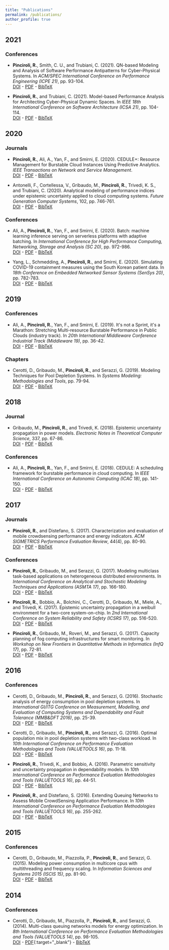 ```yaml
---
title: "Publications"
permalink: /publications/
author_profile: true
---
```


<!--{% if author.googlescholar %}-->
<!--  You can also find my articles on <u><a href="{{author.googlescholar}}">my Google Scholar profile</a>.</u>-->
<!--{% endif %}-->

<!--{% include base_path %}-->

<!--{% for post in site.publications reversed %}-->
<!--  {% include archive-single.html %}-->
<!--{% endfor %}-->

<!--Citation style: APA-->
<!--<br/>[DOI]() - [PDF]() - [BibTeX]()-->

## 2021

### Conferences
* __Pinciroli, R.__, Smith, C. U., and Trubiani, C. (2021). QN-based Modeling and Analysis of Software Performance Antipatterns for Cyber-Physical Systems. In _ACM/SPEC International Conference on Performance Engineering (ICPE 21)_, pp. 93-104.<br/>[DOI](https://dx.doi.org/10.1145/3427921.3450251) - [PDF](/404.md) - [BibTeX](/404.md)

* __Pinciroli, R.__, and Trubiani, C. (2021). Model-based Performance Analysis for Architecting Cyber-Physical Dynamic Spaces. In _IEEE 18th International Conference on Software Architecture (ICSA 21)_, pp. 104-114.<br/>[DOI](https://dx.doi.org/10.1109/ICSA51549.2021.00018) - [PDF](/404.md) - [BibTeX](/404.md)



## 2020

### Journals

* __Pinciroli, R.__, Ali, A., Yan, F., and Smirni, E. (2020). CEDULE+: Resource Management for Burstable Cloud Instances Using Predictive Analytics. _IEEE Transactions on Network and Service Management_.<br/>[DOI](https://dx.doi.org/10.1109/TNSM.2020.3039942) - [PDF](/404.md) - [BibTeX](/404.md)

* Antonelli, F., Cortellessa, V., Gribaudo, M., __Pinciroli, R.__, Trivedi, K. S., and Trubiani, C. (2020). Analytical modeling of performance indices under epistemic uncertainty applied to cloud computing systems. _Future Generation Computer Systems_, 102, pp. 746-761.<br/>[DOI](https://dx.doi.org/10.1016/j.future.2019.09.006) - [PDF](/404.md) - [BibTeX](/404.md)

### Conferences

* Ali, A., __Pinciroli, R.__, Yan, F., and Smirni, E. (2020). Batch: machine learning inference serving on serverless platforms with adaptive batching. In _International Conference for High Performance Computing, Networking, Storage and Analysis (SC 20)_, pp. 972-986.<br/>[DOI](https://dx.doi.org/10.5555/3433701.3433792) - [PDF](/404.md) - [BibTeX](/404.md)

* Yang, L., Schmedding, A., __Pinciroli, R.__, and Smirni, E. (2020). Simulating COVID-19 containment measures using the South Korean patient data. In _18th Conference on Embedded Networked Sensor Systems (SenSys 20)_, pp. 782-783.<br/>[DOI](https://dx.doi.org/10.1145/3384419.3430610) - [PDF](/404.md) - [BibTeX](/404.md)



## 2019

### Conferences

* Ali, A., __Pinciroli, R.__, Yan, F., and Smirni, E. (2019). It's not a Sprint, it's a Marathon: Stretching Multi-resource Burstable Performance in Public Clouds (industry track). In _20th International Middleware Conference Industrial Track (Middleware 19)_, pp. 36-42.<br/>[DOI](https://dx.doi.org/10.1145/3366626.3368130) - [PDF](/404.md) - [BibTeX](/404.md)

### Chapters

* Cerotti, D., Gribaudo, M., __Pinciroli, R.__, and Serazzi, G. (2019). Modeling Techniques for Pool Depletion Systems. In _Systems Modeling: Methodologies and Tools_, pp. 79-94.<br/>[DOI](https://dx.doi.org/10.1007/978-3-319-92378-9_6) - [PDF](/404.md) - [BibTeX](/404.md)



## 2018

### Journal

* Gribaudo, M., __Pinciroli, R.__, and Trivedi, K. (2018). Epistemic uncertainty propagation in power models. _Electronic Notes in Theoretical Computer Science_, 337, pp. 67-86.<br/>[DOI](https://dx.doi.org/10.1016/j.entcs.2018.03.034) - [PDF](/404.md) - [BibTeX](/404.md)

### Conferences

* Ali, A., __Pinciroli, R.__, Yan, F., and Smirni, E. (2018). CEDULE: A scheduling framework for burstable performance in cloud computing. In _IEEE International Conference on Autonomic Computing (ICAC 18)_, pp. 141-150.<br/>[DOI](https://dx.doi.org/10.1109/ICAC.2018.00024) - [PDF](/404.md) - [BibTeX](/404.md)



## 2017

### Journals

* __Pinciroli, R.__, and Distefano, S. (2017). Characterization and evaluation of mobile crowdsensing performance and energy indicators. _ACM SIGMETRICS Performance Evaluation Review_, 44(4), pp. 80-90.<br/>[DOI](https://dx.doi.org/10.1145/3092819.3092829) - [PDF](/404.md) - [BibTeX](/404.md)

### Conferences

* __Pinciroli, R.__, Gribaudo, M., and Serazzi, G. (2017). Modeling multiclass task-based applications on heterogeneous distributed environments. In _International Conference on Analytical and Stochastic Modeling Techniques and Applications (ASMTA 17)_, pp. 166-180.<br/>[DOI](https://dx.doi.org/10.1007/978-3-319-61428-1_12) - [PDF](/404.md) - [BibTeX](/404.md)

* __Pinciroli, R.__, Bobbio, A., Bolchini, C., Cerotti, D., Gribaudo, M., Miele, A., and Trivedi, K. (2017). Epistemic uncertainty propagation in a weibull environment for a two-core system-on-chip. In _2nd International Conference on System Reliability and Safety (ICSRS 17)_, pp. 516-520.<br/>[DOI](https://dx.doi.org/10.1109/ICSRS.2017.8272875) - [PDF](/404.md) - [BibTeX](/404.md)

* __Pinciroli, R.__, Gribaudo, M., Roveri, M., and Serazzi, G. (2017). Capacity planning of fog computing infrastructures for smart monitoring. In _Workshop on New Frontiers in Quantitative Methods in Informatics (InfQ 17)_, pp. 72-81.<br/>[DOI](https://dx.doi.org/10.1007/978-3-319-91632-3_6) - [PDF](/404.md) - [BibTeX](/404.md)



## 2016

### Conferences

* Cerotti, D., Gribaudo, M., __Pinciroli, R.__, and Serazzi, G. (2016). Stochastic analysis of energy consumption in pool depletion systems. In _International GI/ITG Conference on Measurement, Modelling, and Evaluation of Computing Systems and Dependability and Fault Tolerance (MMB&DFT 2016)_, pp. 25-39.<br/>[DOI](https://dx.doi.org/10.1007/978-3-319-31559-1_4) - [PDF](/404.md) - [BibTeX](/404.md)

* Cerotti, D., Gribaudo, M., __Pinciroli, R.__, and Serazzi, G. (2016). Optimal population mix in pool depletion systems with two-class workload. In _10th International Conference on Performance Evaluation Methodologies and Tools (VALUETOOLS 16)_, pp. 11-18.<br/>[DOI](https://dx.doi.org/10.4108/eai.25-10-2016.2266566) - [PDF](/404.md) - [BibTeX](/404.md)

* __Pinciroli, R.__, Trivedi, K., and Bobbio, A. (2016). Parametric sensitivity and uncertainty propagation in dependability models. In _10th International Conference on Performance Evaluation Methodologies and Tools (VALUETOOLS 16)_, pp. 44-51.<br/>[DOI](https://dx.doi.org/10.4108/eai.25-10-2016.2266529) - [PDF](/404.md) - [BibTeX](/404.md)

* __Pinciroli, R.__, and Distefano, S. (2016). Extending Queuing Networks to Assess Mobile CrowdSensing Application Performance. In _10th International Conference on Performance Evaluation Methodologies and Tools (VALUETOOLS 16)_, pp. 255-262.<br/>[DOI](https://dx.doi.org/10.4108/eai.25-10-2016.2266899) - [PDF](/404.md) - [BibTeX](/404.md)



## 2015

### Conferences

* Cerotti, D., Gribaudo, M., Piazzolla, P., __Pinciroli, R.__, and Serazzi, G. (2015). Modeling power consumption in multicore cpus with multithreading and frequency scaling. In _Information Sciences and Systems 2015 (ISCIS 15)_, pp. 81-90.<br/>[DOI](https://dx.doi.org/10.1007/978-3-319-22635-4_7) - [PDF](/404.md) - [BibTeX](/404.md)



## 2014

### Conferences

* Cerotti, D., Gribaudo, M., Piazzolla, P., __Pinciroli, R.__, and Serazzi, G. (2014). Multi-class queuing networks models for energy optimization. In _8th International Conference on Performance Evaluation Methodologies and Tools (VALUETOOLS 14)_, pp. 98-105.<br/>[DOI](https://dx.doi.org/10.4108/icst.Valuetools.2014.258214) - [PDF](https://dl.acm.org/doi/pdf/10.4108/icst.Valuetools.2014.258214){:target="_blank"} - [BibTeX](/404.md)

